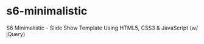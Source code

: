 s6-minimalistic
===============

S6 Minimalistic - Slide Show Template Using HTML5, CSS3 &amp; JavaScript (w/ jQuery)
